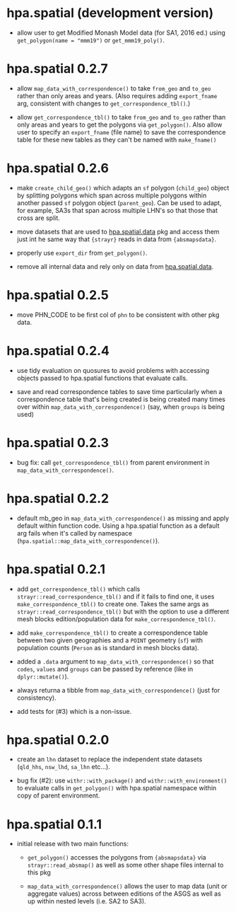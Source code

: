 # hpa.spatial (development version)

* allow user to get Modified Monash Model data (for SA1, 2016 ed.) using 
  `get_polygon(name = "mmm19")` or `get_mmm19_poly()`.

# hpa.spatial 0.2.7

* allow `map_data_with_correspondence()` to take `from_geo` and `to_geo` rather
  than only areas and years. (Also requires adding `export_fname` arg, 
  consistent with changes to `get_correspondence_tbl()`.)

* allow `get_correspondence_tbl()` to take `from_geo` and `to_geo` rather than
  only areas and years to get the polygons via `get_polygon()`. Also allow user
  to specify an `export_fname` (file name) to save the correspondence table for 
  these new tables as they can't be named with `make_fname()`

# hpa.spatial 0.2.6

* make `create_child_geo()` which adapts an `sf` polygon (`child_geo`) object by
  splitting polygons which span across multiple polygons within another passed
  `sf` polygon object (`parent_geo`). Can be used to adapt, for example, SA3s
  that span across multiple LHN's so that those that cross are split.

* move datasets that are used to 
  [hpa.spatial.data](https://github.com/healthpolicyanalysis/hpa.spatial.data) 
  pkg and access them just int he same way that `{strayr}` reads in data from 
  `{absmapsdata}`.

* properly use `export_dir` from `get_polygon()`.

* remove all internal data and rely only on data from
  [hpa.spatial.data](https://github.com/healthpolicyanalysis/hpa.spatial.data).

# hpa.spatial 0.2.5

* move PHN_CODE to be first col of `phn` to be consistent with other pkg data.

# hpa.spatial 0.2.4

* use tidy evaluation on quosures to avoid problems with accessing objects 
  passed to hpa.spatial functions that evaluate calls.

* save and read correspondence tables to save time particularly when a 
  correspondence table that's being created is being created many times over
  within `map_data_with_correspondence()` (say, when `groups` is being used)

# hpa.spatial 0.2.3

* bug fix: call `get_correspondence_tbl()` from parent environment in 
  `map_data_with_correspondence()`.

# hpa.spatial 0.2.2

* default mb_geo in `map_data_with_correspondence()` as missing and apply 
  default within function code. Using a hpa.spatial function as a default arg 
  fails when it's called by namespace 
  (`hpa.spatial::map_data_with_correspondence()`).

# hpa.spatial 0.2.1

* add `get_correspondence_tbl()` which calls `strayr::read_correspondence_tbl()`
  and if it fails to find one, it uses `make_correspondence_tbl()` to create 
  one. Takes the same args as `strayr::read_correspondence_tbl()` but with the 
  option to use a different mesh blocks edition/population data for 
  `make_correspondence_tbl()`.

* add `make_correspondence_tbl()` to create a correspondence table between two
  given geographies and a `POINT` geometry (`sf`) with population counts 
  (`Person` as is standard in mesh blocks data).

* added a `.data` argument to `map_data_with_correspondence()` so that `codes`,
  `values` and `groups` can be passed by reference (like in `dplyr::mutate()`).
  
* always returna a tibble from `map_data_with_correspondence()` (just for 
  consistency).

* add tests for (#3) which is a non-issue.

# hpa.spatial 0.2.0

* create an `lhn` dataset to replace the independent state datasets (`qld_hhs`,
  `nsw_lhd`, `sa_lhn` etc...).

* bug fix (#2): use `withr::with_package()` and `withr::with_environment()` to 
  evaluate calls in `get_polygon()` with hpa.spatial namespace within copy of 
  parent environment.

# hpa.spatial 0.1.1

* initial release with two main functions:

  * `get_polygon()` accesses the polygons from `{absmapsdata}` via 
  `strayr::read_absmap()` as well as some other shape files internal to this pkg
  
  * `map_data_with_correspondence()` allows the user to map data (unit or 
  aggregate values) across between editions of the ASGS as well as up within
  nested levels (i.e. SA2 to SA3).
  
